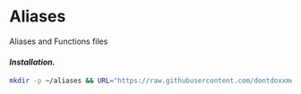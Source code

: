# Aliases
Aliases and Functions files

#### ***Installation.***

```bash
mkdir -p ~/aliases && URL="https://raw.githubusercontent.com/dontdoxxmeplz/aliases/main/" && wget $URL/aliases -O ~/aliases/aliases && wget $URL/functions.sh -O ~/aliases/functions.sh
```
